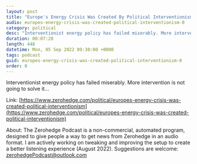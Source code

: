 ```yaml
---
layout: post
title: "Europe's Energy Crisis Was Created By Political Interventionism"
audio: europes-energy-crisis-was-created-political-interventionism-0
category: political
desc: "Interventionist energy policy has failed miserably. More intervention is not going to solve it..."
duration: 00:07:28
length: 448
datetime: Mon, 05 Sep 2022 09:30:00 +0000
tags: podcast
guid: europes-energy-crisis-was-created-political-interventionism-0
order: 0
---
```

Interventionist energy policy has failed miserably. More intervention is not going to solve it...

Link: [https://www.zerohedge.com/political/europes-energy-crisis-was-created-political-interventionism](https://www.zerohedge.com/political/europes-energy-crisis-was-created-political-interventionism)

About: The Zerohedge Podcast is a non-commercial, automated program, designed to give people a way to get news from Zerohedge in an audio format.  I am actively working on tweaking and improving the setup to create a better listening experience (August 2022).  Suggestions are welcome: [zerohedgePodcast@outlook.com](mailto:zerohedgePodcast@outlook.com)